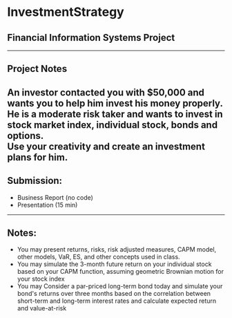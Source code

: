 # InvestmentStrategy
## Financial Information Systems Project
----------------------------------------
## Project Notes
An investor contacted you with $50,000 and wants you to help him invest his money properly. He is a moderate risk taker and wants to invest in stock market index, individual stock, bonds and options.  
Use your creativity and create an investment plans for him.
------------------------------------
## Submission:
*	Business Report (no code)
*	Presentation (15 min)
------------------------------------
## Notes:
*	You may present returns, risks, risk adjusted measures, CAPM model, other models, VaR, ES, and other concepts used in class.
*	You may simulate the 3-month future return on your individual stock based on your CAPM function, assuming geometric Brownian motion for your stock index
*	You may Consider a par-priced long-term bond today and simulate your bond's returns over three months based on the correlation between short-term and long-term interest rates and calculate expected return and value-at-risk
